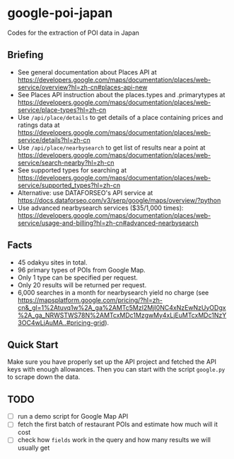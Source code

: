 # google-poi-japan

Codes for the extraction of POI data in Japan

## Briefing

- See general documentation about Places API at https://developers.google.com/maps/documentation/places/web-service/overview?hl=zh-cn#places-api-new
- See Places API instruction about the places.types and .primarytypes at https://developers.google.com/maps/documentation/places/web-service/place-types?hl=zh-cn
- Use `/api/place/details` to get details of a place containing prices and ratings data at https://developers.google.com/maps/documentation/places/web-service/details?hl=zh-cn
- Use `/api/place/nearbysearch` to get list of results near a point at https://developers.google.com/maps/documentation/places/web-service/search-nearby?hl=zh-cn
- See supported types for searching at https://developers.google.com/maps/documentation/places/web-service/supported_types?hl=zh-cn
- Alternative: use DATAFORSEO's API service at https://docs.dataforseo.com/v3/serp/google/maps/overview/?python
- Use advanced nearbysearch services ($35/1,000 times): https://developers.google.com/maps/documentation/places/web-service/usage-and-billing?hl=zh-cn#advanced-nearbysearch

## Facts

- 45 odakyu sites in total.
- 96 primary types of POIs from Google Map.
- Only 1 type can be specified per request.
- Only 20 results will be returned per request.
- 6,000 searches in a month for nearbysearch yield no charge (see https://mapsplatform.google.com/pricing/?hl=zh-cn&_gl=1%2Atuvq1w%2A_ga%2AMTc5MzI2MjI0NC4xNzEwNzUyODgx%2A_ga_NRWSTWS78N%2AMTcxMDc1MzgwMy4xLjEuMTcxMDc1NzY3OC4wLjAuMA..#pricing-grid).

## Quick Start

Make sure you have properly set up the API project and fetched the API keys with enough allowances. Then you can start 
with the script `google.py` to scrape down the data. 

## TODO

- [ ] run a demo script for Google Map API
- [ ] fetch the first batch of restaurant POIs and estimate how much will it cost
- [ ] check how `fields` work in the query and how many results we will usually get
